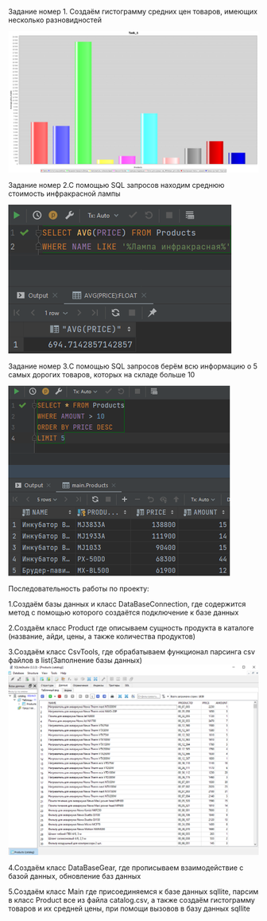 Задание номер 1. Создаём гистограмму средних цен товаров, имеющих несколько разновидностей

![img_1.png](Task_1.png)

Задание номер 2.С помощью SQL запросов находим среднюю стоимость инфракрасной лампы 

![img_2.png](Task_2.png)

Задание номер 3.C помощью SQL запросов берём всю информацию о 5 самых дорогих товаров, которых на складе больше 10

![img_3.png](Task_3.png)

Последовательность работы по проекту:

1.Создаём базы данных и класс DataBaseConnection, где содержится метод с помощью которого создаётся подключение к базе данных

2.Создаём класс Product где описываем сущность продукта в каталоге (название, айди, цены, а также количества продуктов)

3.Создаём класс CsvTools, где обрабатываем функционал парсинга csv файлов в list(Заполнение базы данных)
![img.png](img.png)

4.Создаём класс DataBaseGear, где прописываем взаимодействие с базой данных, обновление баз данных

5.Создаём класс Main где присоединяемся к базе данных sqllite, парсим в класс Product все из файла catalog.csv, а также создаём гистограмму товаров и их средней цены, при помощи вызовов в базу данных sqllite



